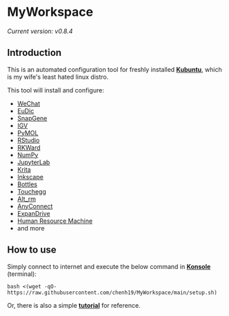 # MyWorkspace
*Current version: v0.8.4*  

## Introduction
This is an automated configuration tool for freshly installed [**Kubuntu**](https://kubuntu.org/), which is my wife's least hated linux distro.  
  
This tool will install and configure:
- [WeChat](https://www.wechat.com/)
- [EuDic](https://www.eudic.net/)
- [SnapGene](https://www.snapgene.com/)
- [IGV](https://software.broadinstitute.org/software/igv/)
- [PyMOL](https://pymol.org/)
- [RStudio](https://www.rstudio.com/)
- [RKWard](https://rkward.kde.org/)
- [NumPy](https://numpy.org/)
- [JupyterLab](https://github.com/jupyterlab/jupyterlab-desktop)
- [Krita](https://krita.org/)
- [Inkscape](https://inkscape.org/)
- [Bottles](https://usebottles.com/)
- [Touchegg](https://github.com/JoseExposito/touchegg)
- [Alt_rm](https://github.com/chenh19/alt_rm)
- [AnyConnect](https://www.cisco.com/c/en/us/products/security/anyconnect-secure-mobility-client)
- [ExpanDrive](https://www.expandrive.com/)
- [Human Resource Machine](https://tomorrowcorporation.com/humanresourcemachine)
- and more

## How to use
Simply connect to internet and execute the below command in [**Konsole**](https://konsole.kde.org/) (terminal): 
```
bash <(wget -qO- https://raw.githubusercontent.com/chenh19/MyWorkspace/main/setup.sh)
```
Or, there is also a simple [**tutorial**](https://chenh19.github.io/MyWorkspace/) for reference.
